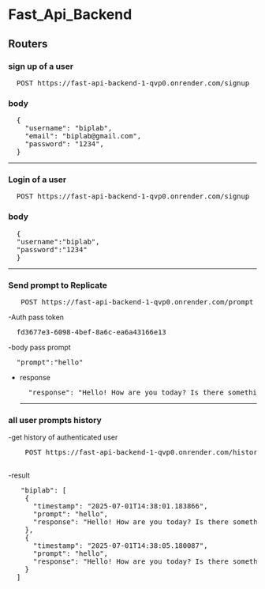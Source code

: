 # Fast_Api_Backend

##  Routers

### sign up of a user

<pre>
  POST https://fast-api-backend-1-qvp0.onrender.com/signup
</pre>

### body
<pre>
  {
    "username": "biplab",
    "email": "biplab@gmail.com",
    "password": "1234",
  }
</pre>
---
### Login of a user
<pre>
  POST https://fast-api-backend-1-qvp0.onrender.com/signup
</pre>

### body
<pre>
  {
  "username":"biplab",
  "password":"1234"
  }
</pre>
---
###  Send prompt to Replicate
<pre>
   POST https://fast-api-backend-1-qvp0.onrender.com/prompt
</pre>

 -Auth pass token
<pre>
  fd3677e3-6098-4bef-8a6c-ea6a43166e13
</pre>
-body pass prompt
<pre>
  "prompt":"hello"
</pre>
- response
  <pre>
    "response": "Hello! How are you today? Is there something I can help you with or would you like to chat?"
  </pre>

  ---
 ### all user prompts history
 -get history of authenticated user
 <pre>
    POST https://fast-api-backend-1-qvp0.onrender.com/history
 </pre>
 -result
 <pre>
   "biplab": [
    {
      "timestamp": "2025-07-01T14:38:01.183866",
      "prompt": "hello",
      "response": "Hello! How are you today? Is there something I can help you with or would you like to chat?"
    },
    {
      "timestamp": "2025-07-01T14:38:05.180087",
      "prompt": "hello",
      "response": "Hello! How are you today? Is there something I can help you with or would you like to chat?"
    }
  ]
 </pre>
  











